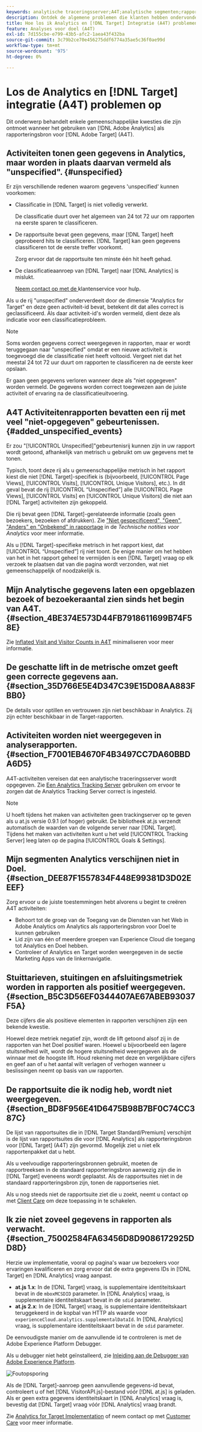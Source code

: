 ```yaml
---
keywords: analytische traceringsserver;A4T;analytische segmenten;rapportsuites;onjuiste gegevens;zwevend;sdid;VisitorAPI.js;mboxMCSDID;phantom;niet opgegeven
description: Ontdek de algemene problemen die klanten hebben ondervonden bij het gebruik van Analytics voor [!DNL Target] (A4T).
title: Hoe los ik Analytics en [!DNL Target] Integratie (A4T) problemen op
feature: Analyses voor doel (A4T)
exl-id: 7d155cbe-e799-43b5-afc2-1aea43f432ba
source-git-commit: 3c79b2ce70e456275ddf6774a35ae5c36f0ae99d
workflow-type: tm+mt
source-wordcount: '975'
ht-degree: 0%

---
```


# Los de Analytics en [!DNL Target] integratie (A4T) problemen op

Dit onderwerp behandelt enkele gemeenschappelijke kwesties die zijn ontmoet wanneer het gebruiken van [!DNL Adobe Analytics] als rapporteringsbron voor [!DNL Adobe Target] (A4T).

## Activiteiten tonen geen gegevens in Analytics, maar worden in plaats daarvan vermeld als &quot;unspecified&quot;. {#unspecified}

Er zijn verschillende redenen waarom gegevens &#39;unspecified&#39; kunnen voorkomen:

* Classificatie in [!DNL Target] is niet volledig verwerkt.

   De classificatie duurt over het algemeen van 24 tot 72 uur om rapporten na eerste sparen te classificeren.

* De rapportsuite bevat geen gegevens, maar [!DNL Target] heeft geprobeerd hits te classificeren. [!DNL Target] kan geen gegevens classificeren tot de eerste treffer voorkomt.

   Zorg ervoor dat de rapportsuite ten minste één hit heeft gehad.

* De classificatieaanroep van [!DNL Target] naar [!DNL Analytics] is mislukt.

   [Neem contact op met de ](/help/cmp-resources-and-contact-information.md#reference_ACA3391A00EF467B87930A450050077C) klantenservice voor hulp.

Als u de rij &quot;unspecified&quot; onderverdeelt door de dimensie &quot;Analytics for Target&quot; en deze geen activiteit-id bevat, betekent dit dat alles correct is geclassificeerd. Als daar activiteit-id&#39;s worden vermeld, dient deze als indicatie voor een classificatieprobleem.

>[!NOTE]
>
>Soms worden gegevens correct weergegeven in rapporten, maar er wordt teruggegaan naar &quot;unspecified&quot; omdat er een nieuwe activiteit is toegevoegd die de classificatie niet heeft voltooid. Vergeet niet dat het meestal 24 tot 72 uur duurt om rapporten te classificeren na de eerste keer opslaan.
>
>Er gaan geen gegevens verloren wanneer deze als &quot;niet opgegeven&quot; worden vermeld. De gegevens worden correct toegewezen aan de juiste activiteit of ervaring na de classificatieuitvoering.

## A4T Activiteitenrapporten bevatten een rij met veel &quot;niet-opgegeven&quot; gebeurtenissen. {#added_unspecified_events}

Er zou &quot;[!UICONTROL Unspecified]&quot;gebeurtenisrij kunnen zijn in uw rapport wordt getoond, afhankelijk van metrisch u gebruikt om uw gegevens met te tonen.

Typisch, toont deze rij als u gemeenschappelijke metrisch in het rapport kiest die niet [!DNL Target]-specifiek is (bijvoorbeeld, [!UICONTROL Page Views], [!UICONTROL Visits], [!UICONTROL Unique Visitors], etc.). In dit geval bevat de rij [!UICONTROL “Unspecified”] alle [!UICONTROL Page Views], [!UICONTROL Visits] en [!UICONTROL Unique Visitors] die niet aan [!DNL Target] activiteiten zijn gekoppeld.

Die rij bevat geen [!DNL Target]-gerelateerde informatie (zoals geen bezoekers, bezoeken of afdrukken). Zie [&quot;Niet gespecificeerd&quot;, &quot;Geen&quot;, &quot;Anders&quot; en &quot;Onbekend&quot; in rapportage](https://experienceleague.adobe.com/docs/analytics/technotes/unspecified.html?lang=en) in de *Technische notities voor Analytics* voor meer informatie.

Als u [!DNL Target]-specifieke metrisch in het rapport kiest, dat [!UICONTROL “Unspecified”] rij niet toont. De enige manier om het hebben van het in het rapport geheel te vermijden is een [!DNL Target] vraag op elk verzoek te plaatsen dat van die pagina wordt verzonden, wat niet gemeenschappelijk of noodzakelijk is.

## Mijn Analytische gegevens laten een opgeblazen bezoek of bezoekeraantal zien sinds het begin van A4T. {#section_4BE374E573D44FB7918611699B74F58E}

Zie [Inflated Visit and Visitor Counts in A4T](/help/c-integrating-target-with-mac/a4t/c-a4t-troubleshooting/minimizing-inflated-visit-and-visitor-counts-a4t.md#concept_A515C2DE126E44B6AD97754C2C6D5235) minimaliseren voor meer informatie.

## De geschatte lift in de metrische omzet geeft geen correcte gegevens aan. {#section_35D766E5E4D347C39E15D08AA883FBB0}

De details voor optillen en vertrouwen zijn niet beschikbaar in Analytics. Zij zijn echter beschikbaar in de Target-rapporten.

## Activiteiten worden niet weergegeven in analyserapporten. {#section_F7001EB4670F4B3497CC7DA60BBDA6D5}

A4T-activiteiten vereisen dat een analytische traceringsserver wordt opgegeven. Zie [Een Analytics Tracking Server](/help/c-integrating-target-with-mac/a4t/analytics-tracking-server.md#task_72077BA7E93C4A65A715A18F32228823) gebruiken om ervoor te zorgen dat de Analytics Tracking Server correct is ingesteld.

>[!NOTE]
>
>U hoeft tijdens het maken van activiteiten geen trackingserver op te geven als u at.js versie 0.9.1 (of hoger) gebruikt. De bibliotheek at.js verzendt automatisch de waarden van de volgende server naar [!DNL Target]. Tijdens het maken van activiteiten kunt u het veld [!UICONTROL Tracking Server] leeg laten op de pagina [!UICONTROL Goals & Settings].

## Mijn segmenten Analytics verschijnen niet in Doel. {#section_DEE87F1557834F448E99381D3D02EEEF}

Zorg ervoor u de juiste toestemmingen hebt alvorens u begint te creëren A4T activiteiten:

* Behoort tot de groep van de Toegang van de Diensten van het Web in Adobe Analytics om Analytics als rapporteringsbron voor Doel te kunnen gebruiken
* Lid zijn van één of meerdere groepen van Experience Cloud die toegang tot Analytics en Doel hebben.
* Controleer of Analytics en Target worden weergegeven in de sectie Marketing Apps van de linkernavigatie.

## Stuittarieven, stuitingen en afsluitingsmetriek worden in rapporten als positief weergegeven. {#section_B5C3D56EF0344407AE67ABEB93037F5A}

Deze cijfers die als positieve elementen in rapporten verschijnen zijn een bekende kwestie.

Hoewel deze metriek negatief zijn, wordt de lift getoond alsof zij in de rapporten van het Doel positief waren. Hoewel u bijvoorbeeld een lagere stuitsnelheid wilt, wordt de hogere stuitsnelheid weergegeven als de winnaar met de hoogste lift. Houd rekening met deze en vergelijkbare cijfers en geef aan of u het aantal wilt verlagen of verhogen wanneer u beslissingen neemt op basis van uw rapporten.

## De rapportsuite die ik nodig heb, wordt niet weergegeven. {#section_BD8F956E41D6475B98B7BF0C74CC387C}

De lijst van rapportsuites die in [!DNL Target Standard/Premium] verschijnt is de lijst van rapportsuites die voor [!DNL Analytics] als rapporteringsbron voor [!DNL Target] (A4T) zijn gevormd. Mogelijk ziet u niet elk rapportenpakket dat u hebt.

Als u veelvoudige rapporteringsbronnen gebruikt, moeten de rapportreeksen in de standaard rapporteringsbron aanwezig zijn die in [!DNL Target] eveneens wordt geplaatst. Als de rapportsuites niet in de standaard rapporteringsbron zijn, tonen de rapportseries niet.

Als u nog steeds niet de rapportsuite ziet die u zoekt, neemt u contact op met [Client Care](/help/cmp-resources-and-contact-information.md#reference_ACA3391A00EF467B87930A450050077C) om deze toepassing in te schakelen.

## Ik zie niet zoveel gegevens in rapporten als verwacht. {#section_75002584FA63456D8D9086172925DD8D}

Herzie uw implementatie, vooral op pagina&#39;s waar uw bezoekers voor ervaringen kwalificeren en zorg ervoor dat de extra gegevens IDs in [!DNL Target] en [!DNL Analytics] vraag aanpast.

* **at.js 1.x**: In de  [!DNL Target] vraag, is supplementaire identiteitskaart bevat in de  `mboxMCSDID` parameter. In [!DNL Analytics] vraag, is supplementaire identiteitskaart bevat in de `sdid` parameter.
* **at.js 2.x**: In de  [!DNL Target] vraag, is supplementaire identiteitskaart teruggekeerd in de kopbal van HTTP als waarde voor  `experienceCloud.analytics.supplementalDataId`. In [!DNL Analytics] vraag, is supplementaire identiteitskaart bevat in de `sdid` parameter.

De eenvoudigste manier om de aanvullende id te controleren is met de Adobe Experience Platform Debugger.

Als u debugger niet hebt geïnstalleerd, zie [Inleiding aan de Debugger van Adobe Experience Platform](https://experienceleague.adobe.com/docs/platform-learn/tutorials/data-ingestion/web-sdk/introduction-to-the-experience-platform-debugger.html).

![Foutopsporing](/help/c-integrating-target-with-mac/a4t/assets/debugger.png)

Als de [!DNL Target]-aanroep geen aanvullende gegevens-id bevat, controleert u of het [!DNL VisitorAPI.js]-bestand vóór [!DNL at.js] is geladen. Als er geen extra gegevens identiteitskaart in [!DNL Analytics] vraag is, bevestig dat [!DNL Target] vraag vóór [!DNL Analytics] vraag brandt.

Zie [Analytics for Target Implementation](/help/c-integrating-target-with-mac/a4t/a4timplementation.md#concept_CE78750AC2A4487D8ACD9369B3EAC85A) of neem contact op met [Customer Care](/help/cmp-resources-and-contact-information.md#reference_ACA3391A00EF467B87930A450050077C) voor meer informatie.
